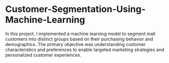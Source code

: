 # Customer-Segmentation-Using-Machine-Learning
In this project, I implemented a machine learning model to segment mall customers into distinct groups based on their purchasing behavior and demographics. 
The primary objective was understanding customer characteristics and preferences to enable targeted marketing strategies and personalized customer experiences.
